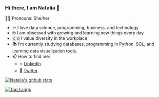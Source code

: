 ### Hi there, I am Natalia 👋
:curly_haired_woman: Pronouns: She/her

- :infinity: I love data science, programming, business, and technology
- :nerd_face: I am obsessed with growing and learning new things every day
- :colombia: I value diversity in the workplace
- :books: I’m currently studying databases, programming in Python, SQL, and learning data visualization tools.
- 📫 How to find me: 
  - :star: [LinkedIn](https://www.linkedin.com/in/natalia-velasquez/)
  - :newspaper: [Twitter](https://twitter.com/NatiVelasquez18)


[![Natalia's github stats](https://github-readme-stats.vercel.app/api?username=NataliaVelasquez18&count_private=true&show_icons=true&theme=radical&hide_rank=false)](https://github.com/anuraghazra/github-readme-stats)

[![Top Langs](https://github-readme-stats.vercel.app/api/top-langs/?username=NataliaVelasquez18)](https://github.com/anuraghazra/github-readme-stats)
